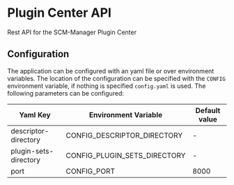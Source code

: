 # Plugin Center API

Rest API for the SCM-Manager Plugin Center

## Configuration

The application can be configured with an yaml file or over environment variables.
The location of the configuration can be specified with the `CONFIG` environment variable, 
if nothing is specified `config.yaml` is used.
The following parameters can be configured:

| Yaml Key              | Environment Variable         | Default value |
|-----------------------|------------------------------|---|
| descriptor-directory  | CONFIG_DESCRIPTOR_DIRECTORY  | - |
| plugin-sets-directory | CONFIG_PLUGIN_SETS_DIRECTORY | - |
| port                  | CONFIG_PORT                  | 8000 |
